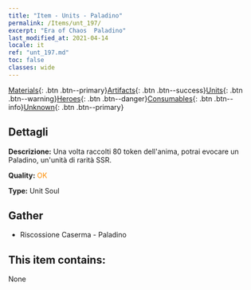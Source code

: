 ```yaml
---
title: "Item - Units - Paladino"
permalink: /Items/unt_197/
excerpt: "Era of Chaos  Paladino"
last_modified_at: 2021-04-14
locale: it
ref: "unt_197.md"
toc: false
classes: wide
---
```

 [Materials](/it/Items/){: .btn .btn--primary}[Artifacts](/it/Items/Artifacts/){: .btn .btn--success}[Units](/it/Items/Units/){: .btn .btn--warning}[Heroes](/it/Items/Heroes/){: .btn .btn--danger}[Consumables](/it/Items/Consumables/){: .btn .btn--info}[Unknown](/it/Items/Unknown/){: .btn .btn--primary}

## Dettagli
 **Descrizione:** Una volta raccolti 80 token dell'anima, potrai evocare un Paladino, un'unità di rarità SSR.

 **Quality:** <span style="color: #FF8C00">OK</span>

 **Type:** Unit Soul

## Gather

*    Riscossione Caserma - Paladino 

## This item contains:

  None

